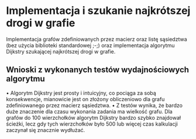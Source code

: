 # Implementacja i szukanie najkrótszej drogi w grafie

Implementacja grafów zdefiniowanych przez macierz oraz listę sąsiedztwa (bez użycia biblioteki standardowej ;-;) oraz implementacja algorytmu Dijkstry szukającej najkrótszej drogi w grafie.

## Wnioski z wykonanych testów wydajnościowych algorytmu

• Algorytm Dijkstry jest prosty i intuicyjny, co pociąga za sobą konsekwencje, mianowicie jest on złożony obliczeniowo dla grafu zdefiniowanego przez macierz sąsiedztwa.
• Z testów wynika, że bardzo duże znaczenie dla czasu wykonania zadania ma wielkość grafu. Dla grafów do 100 wierzchołków algorytm Dijkstry bardzo szybko znajdował ścieżki, lecz gdy tych wierzchołków było 500 lub więcej czas kalkulacji zaczynał się znacznie wydłużać.
